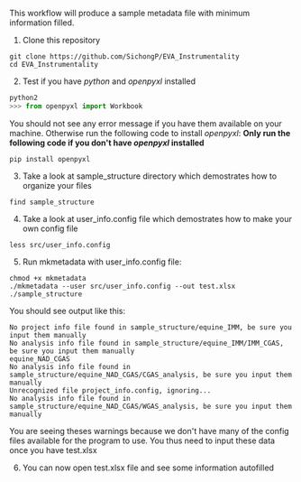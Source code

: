 This workflow will produce a sample metadata file with minimum information filled.
1. Clone this repository
```shell
git clone https://github.com/SichongP/EVA_Instrumentality
cd EVA_Instrumentality
```

2. Test if you have *python* and *openpyxl* installed
```python
python2
>>> from openpyxl import Workbook
```
You should not see any error message if you have them available on your machine. Otherwise run the following code to install *openpyxl*:
**Only run the following code if you don't have *openpyxl* installed**
```
pip install openpyxl
```

3. Take a look at sample_structure directory which demostrates how to organize your files
```shell
find sample_structure
```

4. Take a look at user_info.config file which demostrates how to make your own config file
```shell
less src/user_info.config
```

5. Run mkmetadata with user_info.config file:
```shell
chmod +x mkmetadata
./mkmetadata --user src/user_info.config --out test.xlsx ./sample_structure
```
You should see output like this:
```
No project info file found in sample_structure/equine_IMM, be sure you input them manually
No analysis info file found in sample_structure/equine_IMM/IMM_CGAS, be sure you input them manually
equine_NAD_CGAS
No analysis info file found in sample_structure/equine_NAD_CGAS/CGAS_analysis, be sure you input them manually
Unrecognized file project_info.config, ignoring...
No analysis info file found in sample_structure/equine_NAD_CGAS/WGAS_analysis, be sure you input them manually
```
You are seeing theses warnings because we don't have many of the config files available for the program to use. You thus need to input these data once you have test.xlsx

6. You can now open test.xlsx file and see some information autofilled
